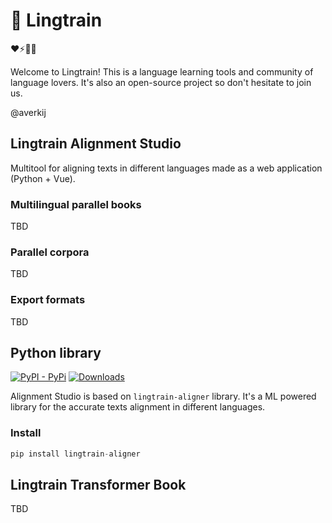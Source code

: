 <p align="center"><h1>💬 Lingtrain</h1></p>

❤️⚡️🔋💎

Welcome to Lingtrain! This is a language learning tools and community of language lovers. It's also an open-source project so don't hesitate to join us.

@averkij

## Lingtrain Alignment Studio

Multitool for aligning texts in different languages made as a web application (Python + Vue).

### Multilingual parallel books

TBD

### Parallel corpora

TBD

### Export formats

TBD

## Python library

[![PyPI - PyPi](https://img.shields.io/pypi/v/lingtrain-aligner)](https://pypi.org/project/lingtrain-aligner) [![Downloads](https://static.pepy.tech/personalized-badge/lingtrain-aligner?period=total&units=abbreviation&left_color=grey&right_color=green&left_text=Downloads)](https://pepy.tech/project/lingtrain-aligner)

Alignment Studio is based on `lingtrain-aligner` library. It's a ML powered library for the accurate texts alignment in different languages.

### Install

```python
pip install lingtrain-aligner
```

## Lingtrain Transformer Book

TBD
